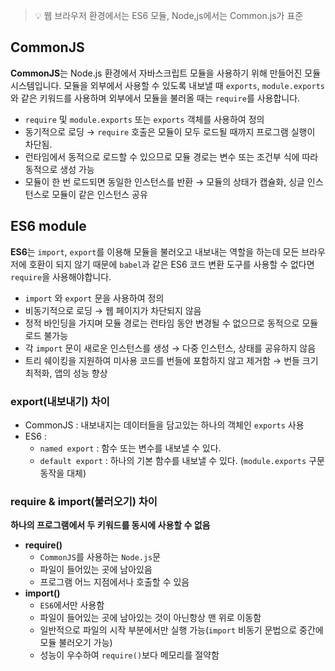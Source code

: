 > 💡 웹 브라우저 환경에서는 ES6 모듈, Node,js에서는 Common.js가 표준

## CommonJS

**CommonJS**는 Node.js 환경에서 자바스크립트 모듈을 사용하기 위해 만들어진 모듈 시스템입니다. 모듈을 외부에서 사용할 수 있도록 내보낼 때 `exports`, `module.exports`와 같은 키워드를 사용하며 외부에서 모듈을 불러올 때는 `require`를 사용합니다.

- `require` 및 `module.exports` 또는 `exports` 객체를 사용하여 정의
- 동기적으로 로딩 → `require` 호출은 모듈이 모두 로드될 때까지 프로그램 실행이 차단됨.
- 런타임에서 동적으로 로드할 수 있으므로 모듈 경로는 변수 또는 조건부 식에 따라 동적으로 생성 가능
- 모듈이 한 번 로드되면 동일한 인스턴스를 반환 → 모듈의 상태가 캡슐화, 싱글 인스턴스로 모듈이 같은 인스턴스 공유

## ES6 module

**ES6**는 `import`, `export`를 이용해 모듈을 불러오고 내보내는 역할을 하는데 모든 브라우저에 호환이 되지 않기 때문에 `babel`과 같은 ES6 코드 변환 도구를 사용할 수 없다면 `require`을 사용해야합니다.

- `import` 와 `export` 문을 사용하여 정의
- 비동기적으로 로딩 → 웹 페이지가 차단되지 않음
- 정적 바인딩을 가지며 모듈 경로는 런타임 동안 변경될 수 없으므로 동적으로 모듈 로드 불가능
- 각 `import` 문이 새로운 인스턴스를 생성 → 다중 인스턴스, 상태를 공유하지 않음
- 트리 쉐이킹을 지원하여 미사용 코드를 번들에 포함하지 않고 제거함 → 번들 크기 최적화, 앱의 성능 향상

### export(내보내기) 차이

- CommonJS : 내보내지는 데이터들을 담고있는 하나의 객체인 `exports` 사용
- ES6 :
  - `named export` : 함수 또는 변수를 내보낼 수 있다.
  - `default export` : 하나의 기본 함수를 내보낼 수 있다.
    (`module.exports` 구문 동작을 대체)

### require & import(불러오기) 차이

**하나의 프로그램에서 두 키워드를 동시에 사용할 수 없음**

- **require()**
  - `CommonJS`를 사용하는 `Node.js`문
  - 파일이 들어있는 곳에 남아있음
  - 프로그램 어느 지점에서나 호출할 수 있음
- **import()**
  - `ES6`에서만 사용함
  - 파일이 들어있는 곳에 남아있는 것이 아닌항상 맨 위로 이동함
  - 일반적으로 파일의 시작 부분에서만 실행 가능(`import` 비동기 문법으로 중간에 모듈 불러오기 가능)
  - 성능이 우수하여 `require()`보다 메모리를 절약함
